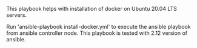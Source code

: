This playbook helps with installation of docker on Ubuntu 20.04 LTS servers.

Run 'ansible-playbook install-docker.yml' to execute the ansible playbook from ansible controller node. This playbook is tested with 2.12 version of ansible.

